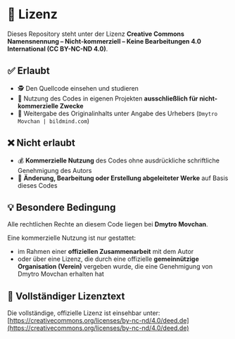 # 📜 Lizenz

Dieses Repository steht unter der Lizenz **Creative Commons Namensnennung – Nicht-kommerziell – Keine Bearbeitungen 4.0 International (CC BY-NC-ND 4.0)**.

## ✅ Erlaubt

- 🕵️ Den Quellcode einsehen und studieren
- 🧪 Nutzung des Codes in eigenen Projekten **ausschließlich für nicht-kommerzielle Zwecke**
- 🔗 Weitergabe des Originalinhalts unter Angabe des Urhebers (`Dmytro Movchan | bildmind.com`)

## ❌ Nicht erlaubt

- 💰 **Kommerzielle Nutzung** des Codes ohne ausdrückliche schriftliche Genehmigung des Autors
- 🧬 **Änderung, Bearbeitung oder Erstellung abgeleiteter Werke** auf Basis dieses Codes

## 💡 Besondere Bedingung

Alle rechtlichen Rechte an diesem Code liegen bei **Dmytro Movchan**.

Eine kommerzielle Nutzung ist nur gestattet:

- im Rahmen einer **offiziellen Zusammenarbeit** mit dem Autor
- oder über eine Lizenz, die durch eine offizielle **gemeinnützige Organisation (Verein)** vergeben wurde, die eine Genehmigung von Dmytro Movchan erhalten hat

## 🔗 Vollständiger Lizenztext

Die vollständige, offizielle Lizenz ist einsehbar unter:  
[https://creativecommons.org/licenses/by-nc-nd/4.0/deed.de](https://creativecommons.org/licenses/by-nc-nd/4.0/deed.de)
